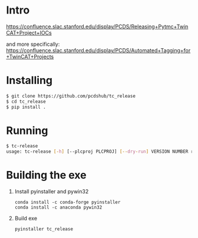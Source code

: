 Intro
=====

https://confluence.slac.stanford.edu/display/PCDS/Releasing+Pytmc+TwinCAT+Project+IOCs

and more specifically:
https://confluence.slac.stanford.edu/display/PCDS/Automated+Tagging+for+TwinCAT+Projects


Installing
==========

```bash
$ git clone https://github.com/pcdshub/tc_release
$ cd tc_release
$ pip install .
```

Running
=======

```bash
$ tc-release
usage: tc-release [-h] [--plcproj PLCPROJ] [--dry-run] VERSION NUMBER repo_url
```

Building the exe
================

1. Install pyinstaller and pywin32
    ```
    conda install -c conda-forge pyinstaller
    conda install -c anaconda pywin32
    ```

2. Build exe
    ```
    pyinstaller tc_release
    ```
